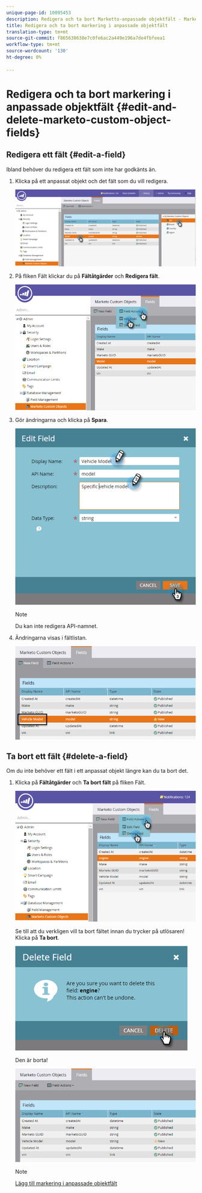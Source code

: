 ```yaml
---
unique-page-id: 10095453
description: Redigera och ta bort Marketto-anpassade objektfält - Marketo-dokument - Produktdokumentation
title: Redigera och ta bort markering i anpassade objektfält
translation-type: tm+mt
source-git-commit: f865630638e7c0fe6ac2a449e196a7de4fbfeea1
workflow-type: tm+mt
source-wordcount: '130'
ht-degree: 0%

---
```



# Redigera och ta bort markering i anpassade objektfält {#edit-and-delete-marketo-custom-object-fields}

## Redigera ett fält {#edit-a-field}

Ibland behöver du redigera ett fält som inte har godkänts än.

1. Klicka på ett anpassat objekt och det fält som du vill redigera.

   ![](assets/image2015-10-2-10-3a55-3a1.png)

1. På fliken Fält klickar du på **Fältåtgärder** och **Redigera fält**.

   ![](assets/image2015-10-2-10-3a53-3a26.png)

1. Gör ändringarna och klicka på **Spara**.

   ![](assets/image2015-10-2-10-3a58-3a56.png)

   >[!NOTE]
   >
   >Du kan inte redigera API-namnet.

1. Ändringarna visas i fältlistan.

   ![](assets/image2015-10-2-11-3a1-3a13.png)

## Ta bort ett fält {#delete-a-field}

Om du inte behöver ett fält i ett anpassat objekt längre kan du ta bort det.

1. Klicka på **Fältåtgärder** och **Ta bort fält** på fliken Fält.

   ![](assets/image2015-10-2-11-3a11-3a20.png)

   Se till att du verkligen vill ta bort fältet innan du trycker på utlösaren! Klicka på **Ta bort**.

   ![](assets/image2015-10-2-11-3a14-3a5.png)

   Den är borta!

   ![](assets/image2015-10-2-11-3a15-3a48.png)

   >[!NOTE]
   >
   >[Lägg till markering i anpassade objektfält](/help/marketo/product-docs/administration/marketo-custom-objects/add-marketo-custom-object-fields.md)
